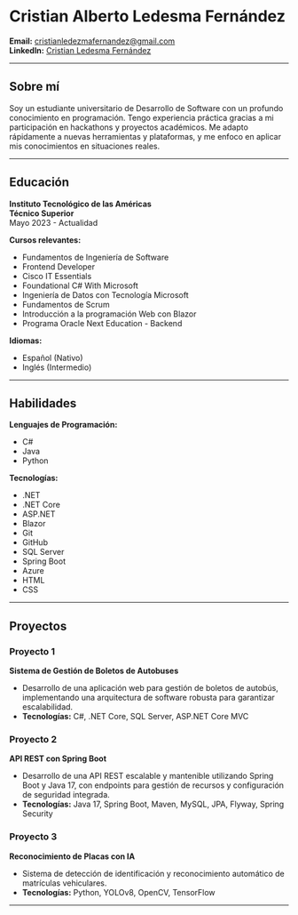 # Cristian Alberto Ledesma Fernández

**Email:** cristianledezmafernandez@gmail.com  
**LinkedIn:** [Cristian Ledesma Fernández](https://www.linkedin.com/in/cristianledesmafernandez/)  

---

## Sobre mí

Soy un estudiante universitario de Desarrollo de Software con un profundo conocimiento en programación. Tengo experiencia práctica gracias a mi participación en hackathons y proyectos académicos. Me adapto rápidamente a nuevas herramientas y plataformas, y me enfoco en aplicar mis conocimientos en situaciones reales.

---

## Educación

**Instituto Tecnológico de las Américas**  
**Técnico Superior**  
Mayo 2023 - Actualidad  

**Cursos relevantes:**
- Fundamentos de Ingeniería de Software
- Frontend Developer
- Cisco IT Essentials
- Foundational C# With Microsoft
- Ingeniería de Datos con Tecnología Microsoft
- Fundamentos de Scrum
- Introducción a la programación Web con Blazor
- Programa Oracle Next Education - Backend

**Idiomas:**
- Español (Nativo)
- Inglés (Intermedio)

---

## Habilidades

**Lenguajes de Programación:**
- C#
- Java
- Python

**Tecnologías:**
- .NET
- .NET Core
- ASP.NET
- Blazor
- Git
- GitHub
- SQL Server
- Spring Boot
- Azure
- HTML
- CSS

---

## Proyectos

### Proyecto 1

**Sistema de Gestión de Boletos de Autobuses**
- Desarrollo de una aplicación web para gestión de boletos de autobús, implementando una arquitectura de software robusta para garantizar escalabilidad.
- **Tecnologías:** C#, .NET Core, SQL Server, ASP.NET Core MVC

### Proyecto 2

**API REST con Spring Boot**
- Desarrollo de una API REST escalable y mantenible utilizando Spring Boot y Java 17, con endpoints para gestión de recursos y configuración de seguridad integrada.
- **Tecnologías:** Java 17, Spring Boot, Maven, MySQL, JPA, Flyway, Spring Security

### Proyecto 3

**Reconocimiento de Placas con IA**
- Sistema de detección de identificación y reconocimiento automático de matrículas vehiculares.
- **Tecnologías:** Python, YOLOv8, OpenCV, TensorFlow

---
